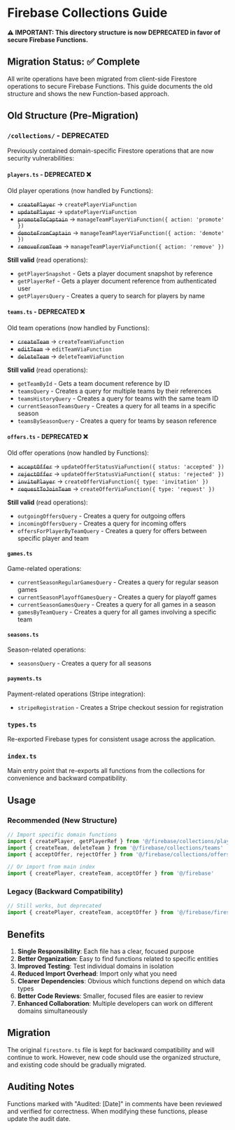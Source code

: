 # Firebase Collections Guide

**⚠️ IMPORTANT: This directory structure is now DEPRECATED in favor of secure Firebase Functions.**

## Migration Status: ✅ Complete

All write operations have been migrated from client-side Firestore operations to secure Firebase Functions. This guide documents the old structure and shows the new Function-based approach.

## Old Structure (Pre-Migration)

### `/collections/` - **DEPRECATED**

Previously contained domain-specific Firestore operations that are now security vulnerabilities:

#### `players.ts` - **DEPRECATED** ❌

Old player operations (now handled by Functions):

- ~~`createPlayer`~~ → `createPlayerViaFunction`
- ~~`updatePlayer`~~ → `updatePlayerViaFunction`
- ~~`promoteToCaptain`~~ → `manageTeamPlayerViaFunction({ action: 'promote' })`
- ~~`demoteFromCaptain`~~ → `manageTeamPlayerViaFunction({ action: 'demote' })`
- ~~`removeFromTeam`~~ → `manageTeamPlayerViaFunction({ action: 'remove' })`

**Still valid** (read operations):

- `getPlayerSnapshot` - Gets a player document snapshot by reference
- `getPlayerRef` - Gets a player document reference from authenticated user
- `getPlayersQuery` - Creates a query to search for players by name

#### `teams.ts` - **DEPRECATED** ❌

Old team operations (now handled by Functions):

- ~~`createTeam`~~ → `createTeamViaFunction`
- ~~`editTeam`~~ → `editTeamViaFunction`
- ~~`deleteTeam`~~ → `deleteTeamViaFunction`

**Still valid** (read operations):

- `getTeamById` - Gets a team document reference by ID
- `teamsQuery` - Creates a query for multiple teams by their references
- `teamsHistoryQuery` - Creates a query for teams with the same team ID
- `currentSeasonTeamsQuery` - Creates a query for all teams in a specific season
- `teamsBySeasonQuery` - Creates a query for teams by season reference

#### `offers.ts` - **DEPRECATED** ❌

Old offer operations (now handled by Functions):

- ~~`acceptOffer`~~ → `updateOfferStatusViaFunction({ status: 'accepted' })`
- ~~`rejectOffer`~~ → `updateOfferStatusViaFunction({ status: 'rejected' })`
- ~~`invitePlayer`~~ → `createOfferViaFunction({ type: 'invitation' })`
- ~~`requestToJoinTeam`~~ → `createOfferViaFunction({ type: 'request' })`

**Still valid** (read operations):

- `outgoingOffersQuery` - Creates a query for outgoing offers
- `incomingOffersQuery` - Creates a query for incoming offers
- `offersForPlayerByTeamQuery` - Creates a query for offers between specific player and team

#### `games.ts`

Game-related operations:

- `currentSeasonRegularGamesQuery` - Creates a query for regular season games
- `currentSeasonPlayoffGamesQuery` - Creates a query for playoff games
- `currentSeasonGamesQuery` - Creates a query for all games in a season
- `gamesByTeamQuery` - Creates a query for all games involving a specific team

#### `seasons.ts`

Season-related operations:

- `seasonsQuery` - Creates a query for all seasons

#### `payments.ts`

Payment-related operations (Stripe integration):

- `stripeRegistration` - Creates a Stripe checkout session for registration

### `types.ts`

Re-exported Firebase types for consistent usage across the application.

### `index.ts`

Main entry point that re-exports all functions from the collections for convenience and backward compatibility.

## Usage

### Recommended (New Structure)

```typescript
// Import specific domain functions
import { createPlayer, getPlayerRef } from '@/firebase/collections/players'
import { createTeam, deleteTeam } from '@/firebase/collections/teams'
import { acceptOffer, rejectOffer } from '@/firebase/collections/offers'

// Or import from main index
import { createPlayer, createTeam, acceptOffer } from '@/firebase'
```

### Legacy (Backward Compatibility)

```typescript
// Still works, but deprecated
import { createPlayer, createTeam, acceptOffer } from '@/firebase/firestore'
```

## Benefits

1. **Single Responsibility**: Each file has a clear, focused purpose
2. **Better Organization**: Easy to find functions related to specific entities
3. **Improved Testing**: Test individual domains in isolation
4. **Reduced Import Overhead**: Import only what you need
5. **Clearer Dependencies**: Obvious which functions depend on which data types
6. **Better Code Reviews**: Smaller, focused files are easier to review
7. **Enhanced Collaboration**: Multiple developers can work on different domains simultaneously

## Migration

The original `firestore.ts` file is kept for backward compatibility and will continue to work. However, new code should use the organized structure, and existing code should be gradually migrated.

## Auditing Notes

Functions marked with "Audited: [Date]" in comments have been reviewed and verified for correctness. When modifying these functions, please update the audit date.
